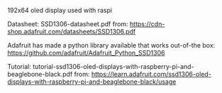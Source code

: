 192x64 oled display used with raspi

Datasheet: SSD1306-datasheet.pdf 
from: https://cdn-shop.adafruit.com/datasheets/SSD1306.pdf

Adafruit has made a python library available that works out-of-the box:
https://github.com/adafruit/Adafruit_Python_SSD1306

Tutorial: tutorial-ssd1306-oled-displays-with-raspberry-pi-and-beaglebone-black.pdf
from: https://learn.adafruit.com/ssd1306-oled-displays-with-raspberry-pi-and-beaglebone-black/usage
 
